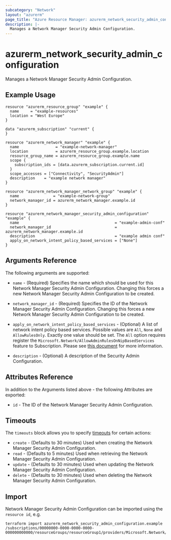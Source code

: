 ```yaml
---
subcategory: "Network"
layout: "azurerm"
page_title: "Azure Resource Manager: azurerm_network_security_admin_configuration"
description: |-
  Manages a Network Manager Security Admin Configuration.
---
```


# azurerm_network_security_admin_configuration

Manages a Network Manager Security Admin Configuration.

## Example Usage

```hcl
resource "azurerm_resource_group" "example" {
  name     = "example-resources"
  location = "West Europe"
}

data "azurerm_subscription" "current" {
}

resource "azurerm_network_manager" "example" {
  name                = "example-network-manager"
  location            = azurerm_resource_group.example.location
  resource_group_name = azurerm_resource_group.example.name
  scope {
    subscription_ids = [data.azurerm_subscription.current.id]
  }
  scope_accesses = ["Connectivity", "SecurityAdmin"]
  description    = "example network manager"
}

resource "azurerm_network_manager_network_group" "example" {
  name               = "example-network-group"
  network_manager_id = azurerm_network_manager.example.id
}

resource "azurerm_network_manager_security_admin_configuration" "example" {
  name                                          = "example-admin-conf"
  network_manager_id                            = azurerm_network_manager.example.id
  description                                   = "example admin conf"
  apply_on_network_intent_policy_based_services = ["None"]
}
```

## Arguments Reference

The following arguments are supported:

* `name` - (Required) Specifies the name which should be used for this Network Manager Security Admin Configuration. Changing this forces a new Network Manager Security Admin Configuration to be created.

* `network_manager_id` - (Required) Specifies the ID of the Network Manager Security Admin Configuration. Changing this forces a new Network Manager Security Admin Configuration to be created.

* `apply_on_network_intent_policy_based_services` - (Optional) A list of network intent policy based services. Possible values are `All`, `None` and `AllowRulesOnly`. Exactly one value should be set. The `All` option requires register the `Microsoft.Network/AllowAdminRulesOnNipBasedServices` feature to Subscription. Please see [this document](https://learn.microsoft.com/en-us/azure/virtual-network-manager/concept-security-admins#network-intent-policies-and-security-admin-rules) for more information.

* `description` - (Optional) A description of the Security Admin Configuration.

## Attributes Reference

In addition to the Arguments listed above - the following Attributes are exported:

* `id` - The ID of the Network Manager Security Admin Configuration.

## Timeouts

The `timeouts` block allows you to specify [timeouts](https://www.terraform.io/language/resources/syntax#operation-timeouts) for certain actions:

* `create` - (Defaults to 30 minutes) Used when creating the Network Manager Security Admin Configuration.
* `read` - (Defaults to 5 minutes) Used when retrieving the Network Manager Security Admin Configuration.
* `update` - (Defaults to 30 minutes) Used when updating the Network Manager Security Admin Configuration.
* `delete` - (Defaults to 30 minutes) Used when deleting the Network Manager Security Admin Configuration.

## Import

Network Manager Security Admin Configuration can be imported using the `resource id`, e.g.

```shell
terraform import azurerm_network_security_admin_configuration.example /subscriptions/00000000-0000-0000-0000-000000000000/resourceGroups/resourceGroup1/providers/Microsoft.Network/networkManagers/networkManager1/securityAdminConfigurations/configuration1
```

